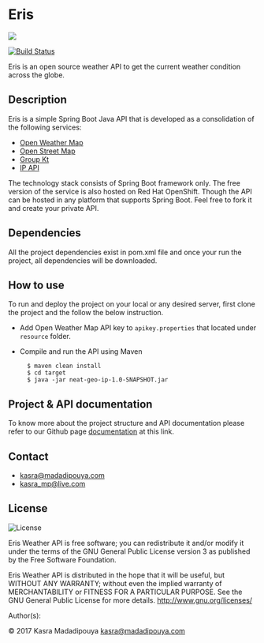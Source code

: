 # Eris

![](https://jenkins-jenkinsinstances.1d35.starter-us-east-1.openshiftapps.com/buildStatus/icon?job=maven&.png)

[![Build Status](https://jenkins-jenkinsinstances.1d35.starter-us-east-1.openshiftapps.com/job/maven/badge/icon)](https://jenkins-jenkinsinstances.1d35.starter-us-east-1.openshiftapps.com/job/maven/)

Eris is an open source weather API to get the current weather condition across the globe.

## Description
Eris is a simple Spring Boot Java API that is developed as a consolidation of the following services:
- [Open Weather Map](https://openweathermap.org/)
- [Open Street Map](http://openstreetmap.org/)
- [Group Kt](http://www.groupkt.com/post/f2129b88/services.htm)
- [IP API](http://ip-api.com/)

The technology stack consists of Spring Boot framework only. The free version of the service is also hosted on Red Hat OpenShift. Though the API can be hosted in any platform that supports Spring Boot. Feel free to fork it and create your private API.

## Dependencies
All the project dependencies exist in pom.xml file and once your run the project, all dependencies will be downloaded.

## How to use
To run and deploy the project on your local or any desired server, first clone the project and the follow the below instruction.
- Add Open Weather Map API key to `apikey.properties` that located under `resource` folder.
- Compile and run the API using Maven

        $ maven clean install
        $ cd target
        $ java -jar neat-geo-ip-1.0-SNAPSHOT.jar

## Project & API documentation
To know more about the project structure and API documentation please refer to our Github page [documentation](http://eris.madadipouya.com/#apicall) at this link.

## Contact
* kasra@madadipouya.com
* kasra_mp@live.com

## License
<p>
<img src="https://www.gnu.org/graphics/gplv3-127x51.png" alt="License"/>
</p>
Eris Weather API is free software; you can redistribute it and/or modify
it under the terms of the GNU General Public License version 3
as published by the Free Software Foundation.

Eris Weather API is distributed in the hope that it will be useful,
but WITHOUT ANY WARRANTY; without even the implied warranty of
MERCHANTABILITY or FITNESS FOR A PARTICULAR PURPOSE.  See the
GNU General Public License for more details.  <http://www.gnu.org/licenses/>

Author(s):

© 2017 Kasra Madadipouya <kasra@madadipouya.com>


